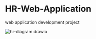 # HR-Web-Application
web application development project

![hr-diagram drawio](https://user-images.githubusercontent.com/79518275/179955179-8b855a83-849d-406d-aff5-da214b5bb791.png)
